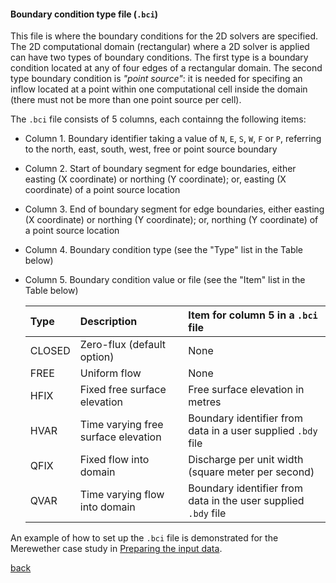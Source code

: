 #### Boundary condition type file (`.bci`)

This file is where the boundary conditions for the 2D solvers are specified. The 2D computational domain (rectangular) where a 2D solver is applied can have two types of boundary conditions. The first type is a boundary condition located at any of four edges of a rectangular domain. The second type boundary condition is _"point source"_: it is needed for specifing an inflow located at a point within one computational cell inside the domain (there must not be more than one point source per cell).

The `.bci` file consists of 5 columns, each containng the following items:

- Column 1. Boundary identifier taking a value of `N`, `E`, `S`, `W`, `F` or `P`, referring to the north, east, south, west, free or point source boundary 

- Column 2. Start of boundary segment for edge boundaries, either easting (X coordinate) or northing (Y coordinate); or, easting (X coordinate) of a point source location

- Column 3. End of boundary segment for edge boundaries, either easting (X coordinate) or northing (Y coordinate); or, northing (Y coordinate) of a point source location

- Column 4. Boundary condition type (see the "Type" list in the Table below)

- Column 5. Boundary condition value or file (see the "Item" list in the Table below)

  | Type | Description | Item for column 5 in a `.bci` file |
   | :---         | :---      | :--- |
   | CLOSED   | Zero-flux (default option)     | None  |
   | FREE     | Uniform flow       | None   |
   | HFIX     | Fixed free surface elevation      | Free surface elevation in metres    |
   | HVAR     | Time varying free surface elevation       | Boundary identifier from data in a user supplied `.bdy` file   |
   | QFIX     | Fixed flow into domain     | Discharge per unit width (square meter per second)     |
   | QVAR     | Time varying flow into domain       | Boundary identifier from data in the user supplied `.bdy` file     |


An example of how to set up the `.bci` file is demonstrated for the Merewether case study in [Preparing the input data](/Merewether2.md). 

[back](/Merewether1.md)
